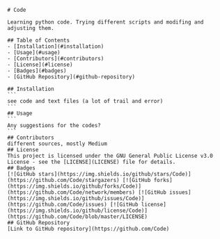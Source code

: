 
    # Code

    Learning python code. Trying different scripts and modifing and adjusting them.

    ## Table of Contents
    - [Installation](#installation)
    - [Usage](#usage)
    - [Contributors](#contributors)
    - [License](#license)
    - [Badges](#badges)
    - [GitHub Repository](#github-repository)

    ## Installation
    ```
    see code and text files (a lot of trail and error)
    ```
    ## Usage
    ```
    Any suggestions for the codes?
    ```
    ## Contributors
    different sources, mostly Medium
    ## License
    This project is licensed under the GNU General Public License v3.0 License - see the [LICENSE](LICENSE) file for details.
    ## Badges
    [![GitHub stars](https://img.shields.io/github/stars/Code)](https://github.com/Code/stargazers) [![GitHub forks](https://img.shields.io/github/forks/Code)](https://github.com/Code/network/members) [![GitHub issues](https://img.shields.io/github/issues/Code)](https://github.com/Code/issues) [![GitHub license](https://img.shields.io/github/license/Code)](https://github.com/Code/blob/master/LICENSE)
    ## GitHub Repository
    [Link to GitHub repository](https://github.com/Code)
    
